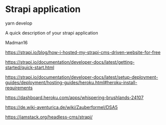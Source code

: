 # Strapi application

yarn develop

A quick description of your strapi application

Madman16

https://strapi.io/blog/how-i-hosted-my-strapi-cms-driven-website-for-free

https://strapi.io/documentation/developer-docs/latest/getting-started/quick-start.html

https://strapi.io/documentation/developer-docs/latest/setup-deployment-guides/deployment/hosting-guides/heroku.html#heroku-install-requirements

https://dashboard.heroku.com/apps/whispering-brushlands-24107

https://de.wiki-aventurica.de/wiki/Zauberformel/DSA5


https://jamstack.org/headless-cms/strapi/
